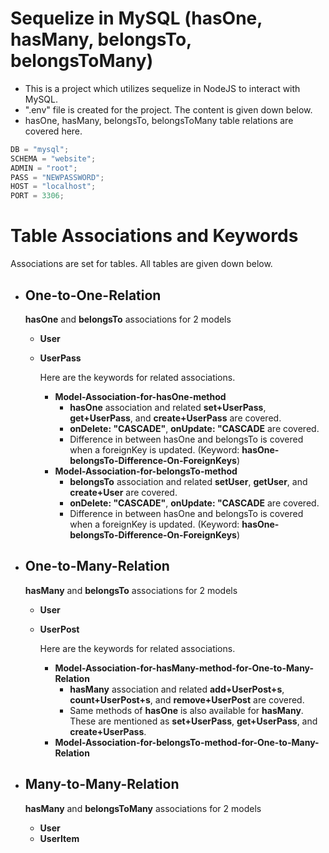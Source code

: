 # Sequelize in MySQL (hasOne, hasMany, belongsTo, belongsToMany)

- This is a project which utilizes sequelize in NodeJS to interact with MySQL.
- ".env" file is created for the project. The content is given down below.
- hasOne, hasMany, belongsTo, belongsToMany table relations are covered here.

```javascript
DB = "mysql";
SCHEMA = "website";
ADMIN = "root";
PASS = "NEWPASSWORD";
HOST = "localhost";
PORT = 3306;
```

# Table Associations and Keywords

Associations are set for tables. All tables are given down below.

- ## One-to-One-Relation <br>

    **hasOne** and **belongsTo** associations for 2 models 
    - **User** 
    - **UserPass**

        Here are the keywords for related associations.
        - **Model-Association-for-hasOne-method**
            - **hasOne** association and related **set+UserPass**, **get+UserPass**, and  **create+UserPass** are covered.
            - **onDelete: "CASCADE"**, **onUpdate: "CASCADE** are covered.
            - Difference in between hasOne and belongsTo is covered when a foreignKey is updated. (Keyword: **hasOne-belongsTo-Difference-On-ForeignKeys**)
        - **Model-Association-for-belongsTo-method**
            - **belongsTo** association and related **setUser**, **getUser**, and **create+User** are covered.
            - **onDelete: "CASCADE"**, **onUpdate: "CASCADE** are covered.
            - Difference in between hasOne and belongsTo is covered when a foreignKey is updated. (Keyword: **hasOne-belongsTo-Difference-On-ForeignKeys**)

- ## One-to-Many-Relation <br>

    **hasMany** and **belongsTo** associations for 2 models 
    - **User** 
    - **UserPost**

        Here are the keywords for related associations.
        - **Model-Association-for-hasMany-method-for-One-to-Many-Relation**
            - **hasMany** association and related **add+UserPost+s**, **count+UserPost+s**, and **remove+UserPost** are covered.
            - Same methods of **hasOne** is also available for **hasMany**. These are mentioned as **set+UserPass**, **get+UserPass**, and  **create+UserPass**.
        - **Model-Association-for-belongsTo-method-for-One-to-Many-Relation**


- ## Many-to-Many-Relation <br>

    **hasMany** and **belongsToMany** associations for 2 models 
    - **User** 
    - **UserItem**